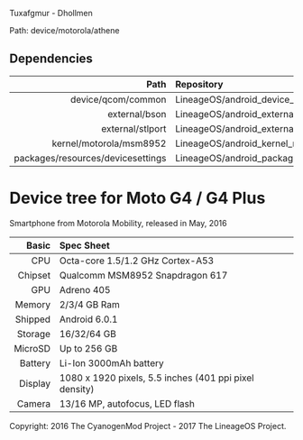 
Tuxafgmur - Dhollmen

Path: device/motorola/athene

Dependencies
------------

Path                              | Repository
---------------------------------:|:-------------------------
device/qcom/common                | LineageOS/android_device_qcom_common
external/bson                     | LineageOS/android_external_bson
external/stlport                  | LineageOS/android_external_stlport
kernel/motorola/msm8952           | LineageOS/android_kernel_motorola_msm8952
packages/resources/devicesettings | LineageOS/android_packages_resources_devicesettings


Device tree for Moto G4 / G4 Plus
=================================

Smartphone from Motorola Mobility, released in May, 2016

Basic   | Spec Sheet
-------:|:-------------------------
CPU     | Octa-core 1.5/1.2 GHz Cortex-A53
Chipset | Qualcomm MSM8952 Snapdragon 617
GPU     | Adreno 405
Memory  | 2/3/4 GB Ram
Shipped | Android 6.0.1
Storage | 16/32/64 GB
MicroSD | Up to 256 GB
Battery | Li-Ion 3000mAh battery
Display | 1080 x 1920 pixels, 5.5 inches (401 ppi pixel density)
Camera  | 13/16 MP, autofocus, LED flash

Copyright: 2016 The CyanogenMod Project - 2017 The LineageOS Project.
